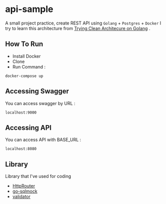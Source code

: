 
# api-sample
A small project practice, create REST API using `Golang` + `Postgres` + `Docker`
I try to learn this architecture from [Trying Clean Architecure on Golang](https://hackernoon.com/golang-clean-archithecture-efd6d7c43047) .


## How To Run
- Install Docker
- Clone
- Run Command :
```
docker-compose up
```

## Accessing Swagger
You can access swagger by URL :
```
localhost:9000
```

## Accessing API
You can access API with BASE_URL :
```
localhost:8080
```

## Library
Library that I've used for coding
- [HttpRouter](https://github.com/julienschmidt/httprouter)
- [go-sqlmock](https://gopkg.in/DATA-DOG/go-sqlmock.v1)
- [validator](https://github.com/go-playground/validator)

